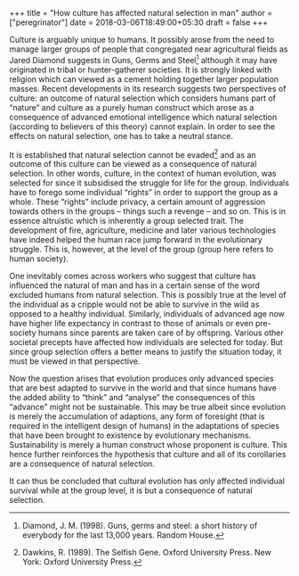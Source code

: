 +++
title = "How culture has affected natural selection in man"
author = ["peregrinator"]
date = 2018-03-06T18:49:00+05:30
draft = false
+++

Culture is arguably unique to humans. It possibly arose from the need
to manage larger groups of people that congregated near agricultural
fields as Jared Diamond suggests in Guns, Germs and Steel[^fn:1] although it may
have originated in tribal or hunter-gatherer societies. It is strongly
linked with religion which can viewed as a cement holding together
larger population masses. Recent developments in its research suggests
two perspectives of culture: an outcome of natural selection which
considers humans part of “nature” and culture as a purely human
construct which arose as a consequence of advanced emotional
intelligence which natural selection (according to believers of this
theory) cannot explain. In order to see the effects on natural
selection, one has to take a neutral stance.

It is established that natural selection cannot be evaded[^fn:2] and as an
           outcome of this culture can be viewed as a consequence of
           natural selection. In other words, culture, in the context
           of human evolution, was selected for since it subsidised
           the struggle for life for the group. Individuals have to
           forego some individual “rights” in order to support the
           group as a whole. These “rights” include privacy, a certain
           amount of aggression towards others in the groups – things
           such a revenge – and so on. This is in essence altruistic
           which is inherently a group selected trait. The development
           of fire, agriculture, medicine and later various
           technologies have indeed helped the human race jump forward
           in the evolutionary struggle. This is, however, at the
           level of the group (group here refers to human society).

One inevitably comes across workers who suggest that culture has
influenced the natural of man and has in a certain sense of the word
excluded humans from natural selection. This is possibly true at the
level of the individual as a cripple would not be able to survive in
the wild as opposed to a healthy individual. Similarly, individuals of
advanced age now have higher life expectancy in contrast to those of
animals or even pre-society humans since parents are taken care of by
offspring. Various other societal precepts have affected how
individuals are selected for today. But since group selection offers a
better means to justify the situation today, it must be viewed in that
perspective.

Now the question arises that evolution produces only advanced species
that are best adapted to survive in the world and that since humans
have the added ability to “think” and “analyse” the consequences of
this “advance” might not be sustainable. This may be true albeit since
evolution is merely the accumulation of adaptions, any form of
foresight (that is required in the intelligent design of humans) in
the adaptations of species that have been brought to existence by
evolutionary mechanisms. Sustainability is merely a human construct
whose proponent is culture. This hence further reinforces the
hypothesis that culture and all of its corollaries are a consequence
of natural selection.

It can thus be concluded that cultural evolution has only affected
individual survival while at the group level, it is but a consequence
of natural selection.

[^fn:1]: Diamond, J. M. (1998). Guns, germs and steel: a short history of
    everybody for the last 13,000 years. Random House.
[^fn:2]: Dawkins, R. (1989). The Selfish Gene. Oxford University
               Press. New York: Oxford University Press.
